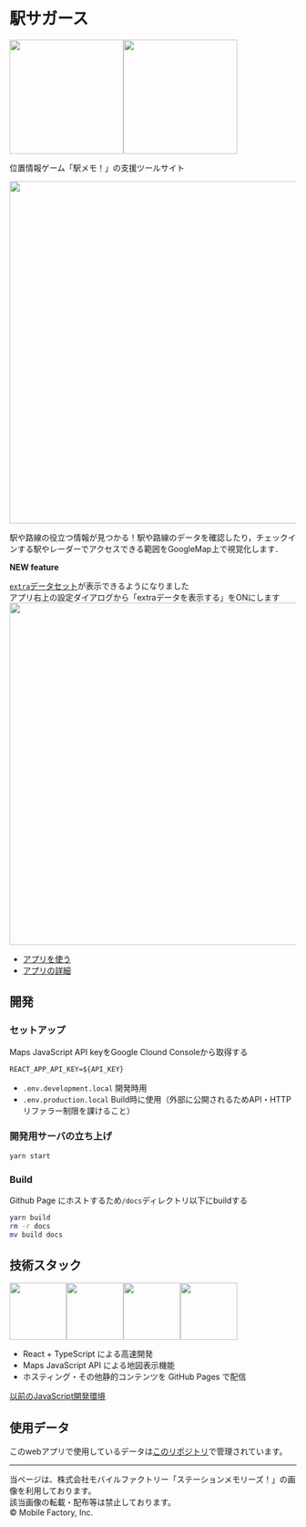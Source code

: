 # 駅サガース

<img src="https://user-images.githubusercontent.com/25225028/81793250-145a5300-9544-11ea-81fa-bee3a8ecc8ac.png" height="200"><img src="https://user-images.githubusercontent.com/25225028/76631346-e7f67a80-6584-11ea-9f6b-5e8885887363.png" height="200">

位置情報ゲーム「駅メモ！」の支援ツールサイト  

<img src="https://user-images.githubusercontent.com/25225028/81814521-dbca7180-9563-11ea-8c8d-5367ba05e2ce.png" width="600"/>  

駅や路線の役立つ情報が見つかる！駅や路線のデータを確認したり，チェックインする駅やレーダーでアクセスできる範囲をGoogleMap上で視覚化します．

**NEW feature**  

[`extra`データセット](https://github.com/Seo-4d696b75/station_database/wiki/extra)が表示できるようになりました  
アプリ右上の設定ダイアログから「extraデータを表示する」をONにします  
<img src="https://user-images.githubusercontent.com/25225028/171987326-7dd033ec-63f1-4518-8fae-a34b2245ed51.png" width="600">

  
- [アプリを使う](https://seo-4d696b75.github.io/ekisagasu/)
- [アプリの詳細](https://seo-4d696b75.github.io/ekisagasu/#/help)

## 開発
### セットアップ
Maps JavaScript API keyをGoogle Clound Consoleから取得する
```txt
REACT_APP_API_KEY=${API_KEY}
```
- `.env.development.local` 開発時用
- `.env.production.local` Build時に使用（外部に公開されるためAPI・HTTPリファラー制限を課けること）

### 開発用サーバの立ち上げ
```bash
yarn start
```

### Build
Github Page にホストするため`/docs`ディレクトリ以下にbuildする
```bash
yarn build
rm -r docs
mv build docs
```


## 技術スタック
<img src="https://user-images.githubusercontent.com/25225028/96458500-f5cb5700-125b-11eb-901c-1aaf0653f999.jpg" height="100"/><img src="https://user-images.githubusercontent.com/25225028/108220336-f9270e80-7179-11eb-9091-c234b1e045be.png" height="100"/><img src="https://user-images.githubusercontent.com/25225028/96458574-0bd91780-125c-11eb-8307-05d60bf3f5f0.png" height="100"/><img src="https://user-images.githubusercontent.com/25225028/96458641-1b586080-125c-11eb-80dd-65ce67712f81.png" height="100"/>


- React + TypeScript による高速開発
- Maps JavaScript API による地図表示機能
- ホスティング・その他静的コンテンツを GitHub Pages で配信

[以前のJavaScript開発環境](https://github.com/Seo-4d696b75/ekisagasu/tree/js)

## 使用データ
このwebアプリで使用しているデータは[このリポジトリ](https://github.com/Seo-4d696b75/station_database)で管理されています。

---------------------------

当ページは、株式会社モバイルファクトリー「ステーションメモリーズ！」の画像を利用しております。  
該当画像の転載・配布等は禁止しております。  
© Mobile Factory, Inc.  
